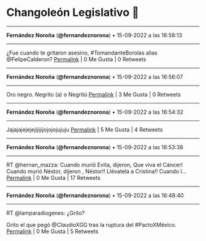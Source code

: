 # Changoleón Legislativo 🙈
*****
**Fernández Noroña** (**@fernandeznorona**) • 15-09-2022 a las 16:58:13
*****
¿Fue cuando te gritaron asesino, #TomandanteBorolas alias @FelipeCalderon?
[Permalink](https://twitter.com/fernandeznorona/status/1570577765174497281) | 0 Me Gusta | 0 Retweets
*****
**Fernández Noroña** (**@fernandeznorona**) • 15-09-2022 a las 16:56:07
*****
Oro negro. Negrito (a) o Negritú
[Permalink](https://twitter.com/fernandeznorona/status/1570577233554870274) | 3 Me Gusta | 0 Retweets
*****
**Fernández Noroña** (**@fernandeznorona**) • 15-09-2022 a las 16:54:32
*****
Jajajajejejejijijijojojojujuju
[Permalink](https://twitter.com/fernandeznorona/status/1570576837633544198) | 5 Me Gusta | 4 Retweets
*****
**Fernández Noroña** (**@fernandeznorona**) • 15-09-2022 a las 16:53:38
*****
RT @hernan_mazza: Cuando murió Evita, dijeron, Que viva el Cáncer!
Cuando murió Néstor, dijeron , Néstor!! Llévatela a Cristina!! 
Cuando l…
[Permalink](https://twitter.com/fernandeznorona/status/1570576610008629248) | 0 Me Gusta | 17 Retweets
*****
**Fernández Noroña** (**@fernandeznorona**) • 15-09-2022 a las 16:48:40
*****
RT @lamparadiogenes: ¿Grito?


Grito el que pegó @ClaudioXGG tras la ruptura del #PactoXMéxico.
[Permalink](https://twitter.com/fernandeznorona/status/1570575358868721664) | 0 Me Gusta | 5 Retweets